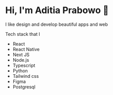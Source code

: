 # Hi, I'm Aditia Prabowo 👋

I like design and develop beautiful apps and web 

Tech stack that I
* React
* React Native
* Next JS
* Node.js
* Typescript
* Python
* Tailwind css
* Figma
* Postgresql
